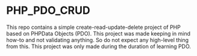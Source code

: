 # PHP_PDO_CRUD
This repo contains a simple create-read-update-delete project of PHP based on PHPData Objects (PDO). This project was made keeping in mind how-to and not validating anything. So do not expect any high-level thing from this. This project was only made during the duration of learning PDO.
